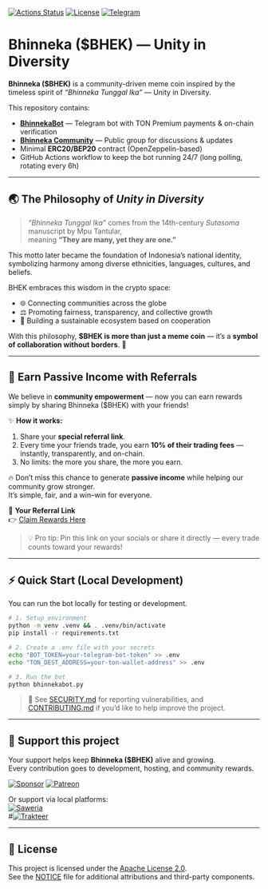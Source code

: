 [![Actions Status](https://img.shields.io/github/actions/workflow/status/EndiHariadi43/Bhinneka/bhinnekabot.yml?branch=main)](https://github.com/EndiHariadi43/Bhinneka/actions/workflows/bhinnekabot.yml)
[![License](https://img.shields.io/badge/License-Apache%202.0-blue.svg)](./LICENSE)
[![Telegram](https://img.shields.io/badge/Telegram-@BHEK_bot-26A5E4?logo=telegram&logoColor=white)](https://t.me/BHEK_bot)

# Bhinneka ($BHEK) — Unity in Diversity

**Bhinneka ($BHEK)** is a community-driven meme coin inspired by the timeless spirit of *“Bhinneka Tunggal Ika”* — Unity in Diversity.  

This repository contains:
- [**BhinnekaBot**](https://t.me/BHEK_bot) — Telegram bot with TON Premium payments & on-chain verification  
- [**Bhinneka Community**](https://t.me/bhinneka_coin) — Public group for discussions & updates  
- Minimal **ERC20/BEP20** contract (OpenZeppelin-based)  
- GitHub Actions workflow to keep the bot running 24/7 (long polling, rotating every 6h)  

---

## 🌏 The Philosophy of *Unity in Diversity*

> *“Bhinneka Tunggal Ika”* comes from the 14th-century *Sutasoma* manuscript by Mpu Tantular,  
> meaning **“They are many, yet they are one.”**

This motto later became the foundation of Indonesia’s national identity, symbolizing harmony among diverse ethnicities, languages, cultures, and beliefs.  

BHEK embraces this wisdom in the crypto space:  
- 🌐 Connecting communities across the globe  
- ⚖️ Promoting fairness, transparency, and collective growth  
- 🤝 Building a sustainable ecosystem based on cooperation  

With this philosophy, **$BHEK is more than just a meme coin** — it’s a **symbol of collaboration without borders**. 🚀  

---

## 🚀 Earn Passive Income with Referrals

We believe in **community empowerment** — now you can earn rewards simply by sharing Bhinneka ($BHEK) with your friends!

✨ **How it works:**  
1. Share your **special referral link**.  
2. Every time your friends trade, you earn **10% of their trading fees** — instantly, transparently, and on-chain.  
3. No limits: the more you share, the more you earn.  

🔥 Don’t miss this chance to generate **passive income** while helping our community grow stronger.  
It’s simple, fair, and a win–win for everyone.  

🔗 **Your Referral Link**  
👉 [Claim Rewards Here](https://four.meme/token/0x10bf27e03364b9cb471641893bbe4895dddc4444?code=K3QL9TE2KCHC)

> 💡 Pro tip: Pin this link on your socials or share it directly — every trade counts toward your rewards!

---

## ⚡ Quick Start (Local Development)

You can run the bot locally for testing or development.

```bash
# 1. Setup environment
python -m venv .venv && . .venv/bin/activate
pip install -r requirements.txt

# 2. Create a .env file with your secrets
echo "BOT_TOKEN=your-telegram-bot-token" >> .env
echo "TON_DEST_ADDRESS=your-ton-wallet-address" >> .env

# 3. Run the bot
python bhinnekabot.py
```

> 📝 See [SECURITY.md](./SECURITY.md) for reporting vulnerabilities, and [CONTRIBUTING.md](./CONTRIBUTING.md) if you’d like to help improve the project.

---

## 💖 Support this project

Your support helps keep **Bhinneka ($BHEK)** alive and growing.  
Every contribution goes to development, hosting, and community rewards.

[![Sponsor](https://img.shields.io/badge/Sponsor-💖-pink?style=for-the-badge)](https://github.com/sponsors/EndiHariadi43)
[![Patreon](https://img.shields.io/badge/Patreon-Support-orange?style=for-the-badge&logo=patreon)](https://patreon.com/EndiHariadi43)

Or support via local platforms:  
[![Saweria](https://img.shields.io/badge/Saweria-Donate-brightgreen?style=for-the-badge&logo=buymeacoffee&logoColor=white)](https://saweria.co/EndiHariadi43)  
#[![Trakteer](https://img.shields.io/badge/Trakteer-Support-red?style=flat)](https://trakteer.id/yourTrakteerID)

---

## 📜 License

This project is licensed under the [Apache License 2.0](./LICENSE).  
See the [NOTICE](./NOTICE) file for additional attributions and third-party components.
